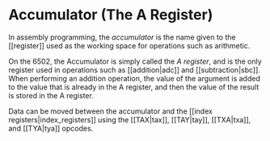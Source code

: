 Accumulator (The A Register)
============================
In assembly programming, the *accumulator* is the name given to the [[register]]
used as the working space for operations such as arithmetic.

On the 6502, the Accumulator is simply called the *A register*, and is the only
register used in operations such as [[addition|adc]] and [[subtraction|sbc]].
When performing an addition operation, the value of the argument is added to the
value that is already in the A register, and then the value of the result is
stored in the A register.

Data can be moved between the accumulator and the
[[index registers|index_registers]] using the [[TAX|tax]], [[TAY|tay]],
[[TXA|txa]], and [[TYA|tya]] opcodes.

